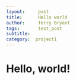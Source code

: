```yaml
---
layout:     post
title:      Hello world
author:     Terry Bryant
tags: 		test_post
subtitle:  	
category:  project1
---
```

<!-- Start Writing Below in Markdown -->


# Hello, world!